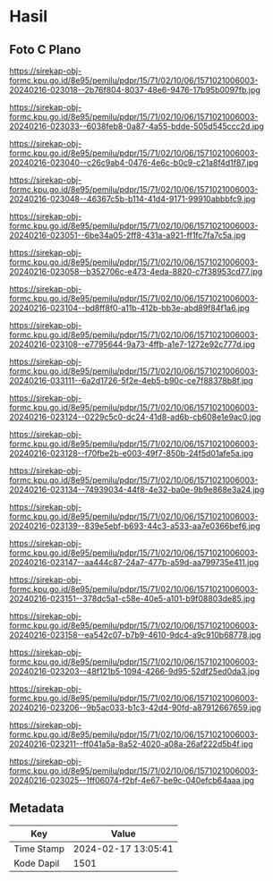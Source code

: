 # Hasil

## Foto C Plano

https://sirekap-obj-formc.kpu.go.id/8e95/pemilu/pdpr/15/71/02/10/06/1571021006003-20240216-023018--2b76f804-8037-48e6-9476-17b95b0097fb.jpg

https://sirekap-obj-formc.kpu.go.id/8e95/pemilu/pdpr/15/71/02/10/06/1571021006003-20240216-023033--6038feb8-0a87-4a55-bdde-505d545ccc2d.jpg

https://sirekap-obj-formc.kpu.go.id/8e95/pemilu/pdpr/15/71/02/10/06/1571021006003-20240216-023040--c26c9ab4-0476-4e6c-b0c9-c21a8f4d1f87.jpg

https://sirekap-obj-formc.kpu.go.id/8e95/pemilu/pdpr/15/71/02/10/06/1571021006003-20240216-023048--46367c5b-b114-41d4-9171-99910abbbfc9.jpg

https://sirekap-obj-formc.kpu.go.id/8e95/pemilu/pdpr/15/71/02/10/06/1571021006003-20240216-023051--6be34a05-2ff8-431a-a921-ff1fc7fa7c5a.jpg

https://sirekap-obj-formc.kpu.go.id/8e95/pemilu/pdpr/15/71/02/10/06/1571021006003-20240216-023058--b352706c-e473-4eda-8820-c7f38953cd77.jpg

https://sirekap-obj-formc.kpu.go.id/8e95/pemilu/pdpr/15/71/02/10/06/1571021006003-20240216-023104--bd8ff8f0-a11b-412b-bb3e-abd89f84f1a6.jpg

https://sirekap-obj-formc.kpu.go.id/8e95/pemilu/pdpr/15/71/02/10/06/1571021006003-20240216-023108--e7795644-9a73-4ffb-a1e7-1272e92c777d.jpg

https://sirekap-obj-formc.kpu.go.id/8e95/pemilu/pdpr/15/71/02/10/06/1571021006003-20240216-033111--6a2d1726-5f2e-4eb5-b90c-ce7f88378b8f.jpg

https://sirekap-obj-formc.kpu.go.id/8e95/pemilu/pdpr/15/71/02/10/06/1571021006003-20240216-023124--0229c5c0-dc24-41d8-ad6b-cb608e1e9ac0.jpg

https://sirekap-obj-formc.kpu.go.id/8e95/pemilu/pdpr/15/71/02/10/06/1571021006003-20240216-023128--f70fbe2b-e003-49f7-850b-24f5d01afe5a.jpg

https://sirekap-obj-formc.kpu.go.id/8e95/pemilu/pdpr/15/71/02/10/06/1571021006003-20240216-023134--74939034-44f8-4e32-ba0e-9b9e868e3a24.jpg

https://sirekap-obj-formc.kpu.go.id/8e95/pemilu/pdpr/15/71/02/10/06/1571021006003-20240216-023139--839e5ebf-b693-44c3-a533-aa7e0366bef6.jpg

https://sirekap-obj-formc.kpu.go.id/8e95/pemilu/pdpr/15/71/02/10/06/1571021006003-20240216-023147--aa444c87-24a7-477b-a59d-aa799735e411.jpg

https://sirekap-obj-formc.kpu.go.id/8e95/pemilu/pdpr/15/71/02/10/06/1571021006003-20240216-023151--378dc5a1-c58e-40e5-a101-b9f08803de85.jpg

https://sirekap-obj-formc.kpu.go.id/8e95/pemilu/pdpr/15/71/02/10/06/1571021006003-20240216-023158--ea542c07-b7b9-4610-9dc4-a9c910b68778.jpg

https://sirekap-obj-formc.kpu.go.id/8e95/pemilu/pdpr/15/71/02/10/06/1571021006003-20240216-023203--48f121b5-1094-4266-9d95-52df25ed0da3.jpg

https://sirekap-obj-formc.kpu.go.id/8e95/pemilu/pdpr/15/71/02/10/06/1571021006003-20240216-023206--9b5ac033-b1c3-42d4-90fd-a87912667659.jpg

https://sirekap-obj-formc.kpu.go.id/8e95/pemilu/pdpr/15/71/02/10/06/1571021006003-20240216-023211--ff041a5a-8a52-4020-a08a-26af222d5b4f.jpg

https://sirekap-obj-formc.kpu.go.id/8e95/pemilu/pdpr/15/71/02/10/06/1571021006003-20240216-023025--1ff06074-f2bf-4e67-be9c-040efcb64aaa.jpg


## Metadata

| Key        | Value               |
| ---------- | ------------------- |
| Time Stamp | 2024-02-17 13:05:41 |
| Kode Dapil | 1501                |



